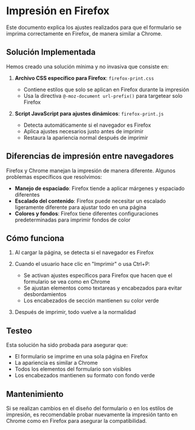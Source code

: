 # Impresión en Firefox

Este documento explica los ajustes realizados para que el formulario se imprima correctamente en Firefox, de manera similar a Chrome.

## Solución Implementada

Hemos creado una solución mínima y no invasiva que consiste en:

1. **Archivo CSS específico para Firefox**: `firefox-print.css`
   - Contiene estilos que solo se aplican en Firefox durante la impresión
   - Usa la directiva `@-moz-document url-prefix()` para targetear solo Firefox

2. **Script JavaScript para ajustes dinámicos**: `firefox-print.js`
   - Detecta automáticamente si el navegador es Firefox
   - Aplica ajustes necesarios justo antes de imprimir
   - Restaura la apariencia normal después de imprimir

## Diferencias de impresión entre navegadores

Firefox y Chrome manejan la impresión de manera diferente. Algunos problemas específicos que resolvimos:

- **Manejo de espaciado**: Firefox tiende a aplicar márgenes y espaciado diferentes
- **Escalado del contenido**: Firefox puede necesitar un escalado ligeramente diferente para ajustar todo en una página
- **Colores y fondos**: Firefox tiene diferentes configuraciones predeterminadas para imprimir fondos de color

## Cómo funciona

1. Al cargar la página, se detecta si el navegador es Firefox
2. Cuando el usuario hace clic en "Imprimir" o usa Ctrl+P:
   - Se activan ajustes específicos para Firefox que hacen que el formulario se vea como en Chrome
   - Se ajustan elementos como textareas y encabezados para evitar desbordamientos
   - Los encabezados de sección mantienen su color verde

3. Después de imprimir, todo vuelve a la normalidad

## Testeo

Esta solución ha sido probada para asegurar que:
- El formulario se imprime en una sola página en Firefox
- La apariencia es similar a Chrome
- Todos los elementos del formulario son visibles
- Los encabezados mantienen su formato con fondo verde

## Mantenimiento

Si se realizan cambios en el diseño del formulario o en los estilos de impresión, es recomendable probar nuevamente la impresión tanto en Chrome como en Firefox para asegurar la compatibilidad.
